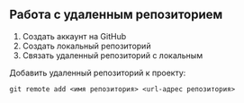 ﻿## Работа с удаленным репозиторием
 1. Создать аккаунт на GitHub
 2. Создать локальный репозиторий
 3. Связать удаленный репозиторий с локальным

Добавить удаленный репозиторий к проекту:
```
git remote add <имя репозитория> <url-адрес репозитория>
```